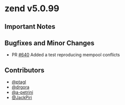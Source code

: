 zend v5.0.99
=========

## Important Notes

## Bugfixes and Minor Changes
- PR [#640](https://github.com/HorizenOfficial/zen/pull/640) Added a test reproducing mempool conflicts

## Contributors
* [@ptagl](https://github.com/ptagl)
* [@drgora](https://github.com/drgora)
* [@a-petrini](https://github.com/a-petrini)
* [@JackPiri](https://github.com/JackPiri)
